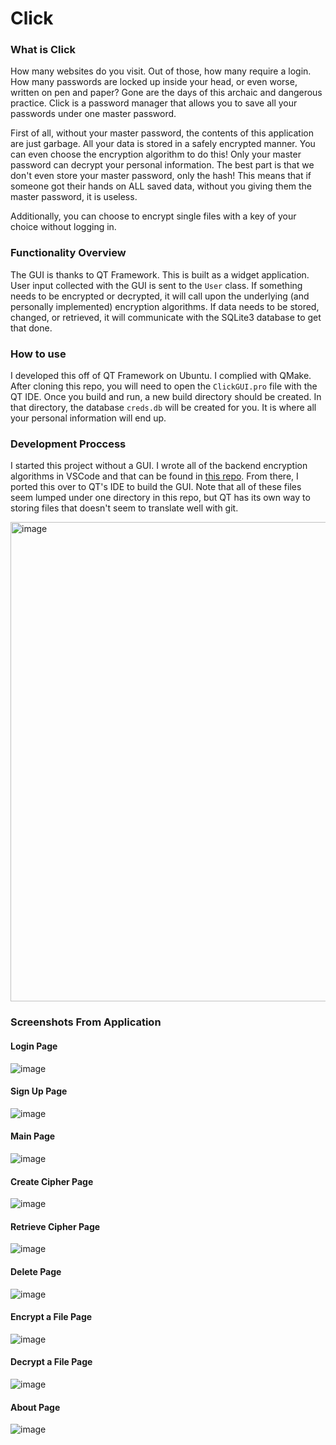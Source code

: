 # Click

### What is Click
How many websites do you visit. Out of those, how many require a login. How many passwords are locked up inside your head, or even worse, written on pen and paper? Gone are the days of this archaic and dangerous practice. Click is a password manager that allows you to save all your passwords under one master password. <br>

First of all, without your master password, the contents of this application are just garbage. All your data is stored in a safely encrypted manner. You can even choose the encryption algorithm to do this! Only your master password can decrypt your personal information. The best part is that we don't even store your master password, only the hash! This means that if someone got their hands on ALL saved data, without you giving them the master password, it is useless.

Additionally, you can choose to encrypt single files with a key of your choice without logging in.

### Functionality Overview 
The GUI is thanks to QT Framework. This is built as a widget application. User input collected with the GUI is sent to the `User` class. If something needs to be encrypted or decrypted, it will call upon the underlying (and personally implemented) encryption algorithms. If data needs to be stored, changed, or retrieved, it will communicate with the SQLite3 database to get that done. 

### How to use
I developed this off of QT Framework on Ubuntu. I complied with QMake. After cloning this repo, you will need to open the `ClickGUI.pro` file with the QT IDE. Once you build and run, a new build directory should be created. In that directory, the database `creds.db` will be created for you. It is where all your personal information will end up. 

### Development Proccess
I started this project without a GUI. I wrote all of the backend encryption algorithms in VSCode and that can be found in [this repo](https://github.com/PhiJam1/Click). From there, I ported this over to QT's IDE to build the GUI. Note that all of these files seem lumped under one directory in this repo, but QT has its own way to storing files that doesn't seem to translate well with git. 

<img width="767" alt="image" src="https://github.com/PhiJam1/ClickGUI/assets/79670114/0429114d-c79a-47ab-8adf-13eb85e1119e">

### Screenshots From Application
#### Login Page
![image](https://github.com/PhiJam1/ClickGUI/assets/79670114/30a59abb-250a-416b-bedd-df4afeb1e908)
#### Sign Up Page
![image](https://github.com/PhiJam1/ClickGUI/assets/79670114/1bca9ddb-a7f5-4ed6-9621-0a0d800843f7)
#### Main Page
![image](https://github.com/PhiJam1/ClickGUI/assets/79670114/a8b23572-59c8-462c-824d-fb3b45c06923)
#### Create Cipher Page
![image](https://github.com/PhiJam1/ClickGUI/assets/79670114/6eecfe05-451a-4a0e-b233-6177b541015a)
#### Retrieve Cipher Page
![image](https://github.com/PhiJam1/ClickGUI/assets/79670114/7bbd683f-b0a9-43d0-82b3-7686544bcf5a)
#### Delete Page
![image](https://github.com/PhiJam1/ClickGUI/assets/79670114/662f9986-88c9-49a9-826e-47e59e8a7a40)
#### Encrypt a File Page
![image](https://github.com/PhiJam1/ClickGUI/assets/79670114/179bd4e2-7355-4ea4-b2d9-0b4ced0aff93)
#### Decrypt a File Page
![image](https://github.com/PhiJam1/ClickGUI/assets/79670114/b84ffb21-e2cd-405b-89bb-a1ab795ed024)
#### About Page
![image](https://github.com/PhiJam1/ClickGUI/assets/79670114/617bba8e-4d87-4fd7-a483-d649d05cd1dc)


